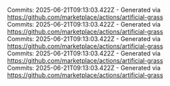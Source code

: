 Commits: 2025-06-21T09:13:03.422Z - Generated via https://github.com/marketplace/actions/artificial-grass
<br>
Commits: 2025-06-21T09:13:03.422Z - Generated via https://github.com/marketplace/actions/artificial-grass
<br>
Commits: 2025-06-21T09:13:03.422Z - Generated via https://github.com/marketplace/actions/artificial-grass
<br>
Commits: 2025-06-21T09:13:03.422Z - Generated via https://github.com/marketplace/actions/artificial-grass
<br>
Commits: 2025-06-21T09:13:03.422Z - Generated via https://github.com/marketplace/actions/artificial-grass
<br>
